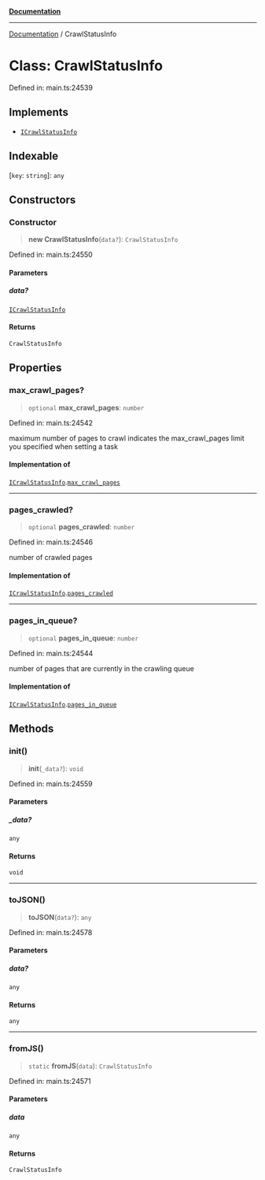 [**Documentation**](../README.md)

***

[Documentation](../README.md) / CrawlStatusInfo

# Class: CrawlStatusInfo

Defined in: main.ts:24539

## Implements

- [`ICrawlStatusInfo`](../interfaces/ICrawlStatusInfo.md)

## Indexable

\[`key`: `string`\]: `any`

## Constructors

### Constructor

> **new CrawlStatusInfo**(`data?`): `CrawlStatusInfo`

Defined in: main.ts:24550

#### Parameters

##### data?

[`ICrawlStatusInfo`](../interfaces/ICrawlStatusInfo.md)

#### Returns

`CrawlStatusInfo`

## Properties

### max\_crawl\_pages?

> `optional` **max\_crawl\_pages**: `number`

Defined in: main.ts:24542

maximum number of pages to crawl
indicates the max_crawl_pages limit you specified when setting a task

#### Implementation of

[`ICrawlStatusInfo`](../interfaces/ICrawlStatusInfo.md).[`max_crawl_pages`](../interfaces/ICrawlStatusInfo.md#max_crawl_pages)

***

### pages\_crawled?

> `optional` **pages\_crawled**: `number`

Defined in: main.ts:24546

number of crawled pages

#### Implementation of

[`ICrawlStatusInfo`](../interfaces/ICrawlStatusInfo.md).[`pages_crawled`](../interfaces/ICrawlStatusInfo.md#pages_crawled)

***

### pages\_in\_queue?

> `optional` **pages\_in\_queue**: `number`

Defined in: main.ts:24544

number of pages that are currently in the crawling queue

#### Implementation of

[`ICrawlStatusInfo`](../interfaces/ICrawlStatusInfo.md).[`pages_in_queue`](../interfaces/ICrawlStatusInfo.md#pages_in_queue)

## Methods

### init()

> **init**(`_data?`): `void`

Defined in: main.ts:24559

#### Parameters

##### \_data?

`any`

#### Returns

`void`

***

### toJSON()

> **toJSON**(`data?`): `any`

Defined in: main.ts:24578

#### Parameters

##### data?

`any`

#### Returns

`any`

***

### fromJS()

> `static` **fromJS**(`data`): `CrawlStatusInfo`

Defined in: main.ts:24571

#### Parameters

##### data

`any`

#### Returns

`CrawlStatusInfo`
